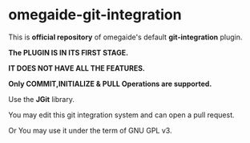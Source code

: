# omegaide-git-integration
This is **official repository** of omegaide's default **git-integration** plugin.

**The PLUGIN IS IN ITS FIRST STAGE.**

**IT DOES NOT HAVE ALL THE FEATURES.**

**Only COMMIT,INITIALIZE & PULL Operations are supported.**


Use the **JGit** library.

You may edit this git integration system and can open a pull request.

Or You may use it under the term of GNU GPL v3.
